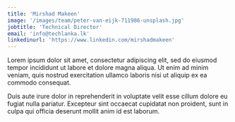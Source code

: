 ```yaml
---
title: 'Mirshad Makeen'
image: '/images/team/peter-van-eijk-711986-unsplash.jpg'
jobtitle: 'Technical Director'
email: 'info@techlanka.lk'
linkedinurl: 'https://www.linkedin.com/mirshadmakeen'
---
```


Lorem ipsum dolor sit amet, consectetur adipiscing elit, sed do eiusmod tempor incididunt ut labore et dolore magna aliqua. Ut enim ad minim veniam, quis nostrud exercitation ullamco laboris nisi ut aliquip ex ea commodo consequat.

Duis aute irure dolor in reprehenderit in voluptate velit esse cillum dolore eu fugiat nulla pariatur. Excepteur sint occaecat cupidatat non proident, sunt in culpa qui officia deserunt mollit anim id est laborum.

